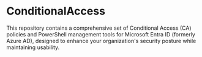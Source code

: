 # ConditionalAccess
This repository contains a comprehensive set of Conditional Access (CA) policies and PowerShell management tools for Microsoft Entra ID (formerly Azure AD), designed to enhance your organization's security posture while maintaining usability.
